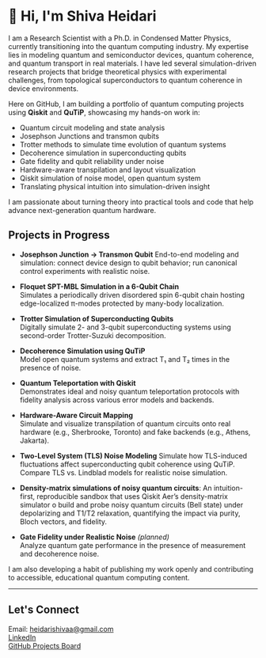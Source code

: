 # 👋 Hi, I'm Shiva Heidari

I am a Research Scientist with a Ph.D. in Condensed Matter Physics, currently transitioning into the quantum computing industry. My expertise lies in modeling quantum and semiconductor devices, quantum coherence, and quantum transport in real materials. I have led several simulation-driven research projects that bridge theoretical physics with experimental challenges, from topological superconductors to quantum coherence in device environments.

Here on GitHub, I am building a portfolio of quantum computing projects using **Qiskit** and **QuTiP**, showcasing my hands-on work in:

- Quantum circuit modeling and state analysis
- Josephson Junctions and transmon qubits
- Trotter methods to simulate time evolution of quantum systems
- Decoherence simulation in superconducting qubits  
- Gate fidelity and qubit reliability under noise  
- Hardware-aware transpilation and layout visualization
- Qiskit simulation of noise model, open quantum system
- Translating physical intuition into simulation-driven insight

I am passionate about turning theory into practical tools and code that help advance next-generation quantum hardware.


## Projects in Progress
- **Josephson Junction → Transmon Qubit**
End-to-end modeling and simulation: connect device design to qubit behavior; run canonical control experiments with realistic noise.

- **Floquet SPT-MBL Simulation in a 6-Qubit Chain**  
  Simulates a periodically driven disordered spin 6-qubit chain hosting edge-localized π-modes protected by many-body localization. 

- **Trotter Simulation of Superconducting Qubits**  
  Digitally simulate 2- and 3-qubit superconducting systems using second-order Trotter-Suzuki decomposition. 

- **Decoherence Simulation using QuTiP**  
  Model open quantum systems and extract T₁ and T₂ times in the presence of noise.

- **Quantum Teleportation with Qiskit**  
  Demonstrates ideal and noisy quantum teleportation protocols with fidelity analysis across various error models and backends.

- **Hardware-Aware Circuit Mapping**  
  Simulate and visualize transpilation of quantum circuits onto real hardware (e.g., Sherbrooke, Toronto) and fake backends (e.g., Athens, Jakarta). 

- **Two-Level System (TLS) Noise Modeling** 
  Simulate how TLS-induced fluctuations affect superconducting qubit coherence using QuTiP. Compare TLS vs. Lindblad models for realistic noise simulation.
  
- **Density-matrix simulations of noisy quantum circuits**: 
  An intuition-first, reproducible sandbox that uses Qiskit Aer’s density-matrix simulator o build and probe noisy quantum circuits (Bell state) under depolarizing and T1/T2 relaxation, quantifying the impact via purity, Bloch vectors, and fidelity.

- **Gate Fidelity under Realistic Noise** _(planned)_  
  Analyze quantum gate performance in the presence of measurement and decoherence noise.
  
I am also developing a habit of publishing my work openly and contributing to accessible, educational quantum computing content.

---

## Let's Connect

 Email: heidarishivaa@gmail.com  
 [LinkedIn](https://www.linkedin.com/in/shivaheidari)  
[GitHub Projects Board](https://github.com/Shiva-Heidari?tab=projects)

